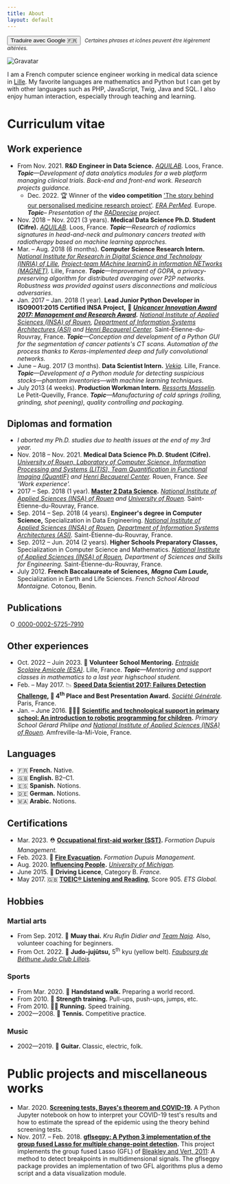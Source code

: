 ```yaml
---
title: About
layout: default
---
```


<button onclick="window.location.href='https://alexandrehuat-github-io.translate.goog/?_x_tr_sl=en&_x_tr_tl=fr&_x_tr_hl=fr&_x_tr_pto=wapp';">Traduire avec Google 🇫🇷</button><small style="margin-left: 1ex;">
  *Certaines phrases et icônes peuvent être légèrement altérées.*
</small>

<img src="http://gravatar.com/avatar/f6fa57646c85a6e933afac27d012ffb5?s=144&d=404" alt="Gravatar" class="circle">

I am a French computer science engineer working in medical data science in [Lille](https://goo.gl/maps/Hhj2u9o7F45jnyJi8).
My favorite languages are mathematics and Python but I can get by with other languages such as PHP, JavaScript, Twig, Java and SQL.
I also enjoy human interaction, especially through teaching and learning.

# Curriculum vitae

## Work experience

* From Nov. 2021. **R&D Engineer in Data Science.** *[AQUILAB](https://www.aquilab.com/).* Loos, France. *__Topic__—Development of data analytics modules for a web platform managing clinical trials. Back-end and front-end work. Research projects guidance.*
  * Dec. 2022. 🏆 Winner of the **video competition** ['The story behind our personalised medicine research project'](https://erapermed.isciii.es/the-story-behind-our-personalised-medicine-research-project-video-competition/). *[ERA PerMed](https://erapermed.isciii.es/).* Europe. *__Topic__– Presentation of the [RADprecise](https://youtu.be/yR9LXra8Wz8) project.*
* Nov. 2018 – Nov. 2021 (3 years). **Medical Data Science Ph.D. Student (Cifre).** *[AQUILAB](https://www.aquilab.com/).* Loos, France. *__Topic__—Research of radiomics signatures in head-and-neck and pulmonary cancers treated with radiotherapy based on machine learning approches.*
* Mar. – Aug. 2018 (6 months).  **Computer Science Research Intern.** *[National Institute for Research in Digital Science and Technology (INRIA) of Lille](https://www.inria.fr/centre/lille), [Project-team MAchine learninG in information NETworks (MAGNET)](https://team.inria.fr/magnet).* Lille, France. *__Topic__—Improvement of GOPA, a privacy-preserving algorithm for distributed averaging over P2P networks. Robustness was provided against users disconnections and malicious adversaries.*
* Jan. 2017 – Jan. 2018 (1 year). **Lead Junior Python Developer in ISO9001:2015 Certified INSA Project,** 🏅 **_[Unicancer Innovation Award 2017: Management and Research Award](http://www.unicancer.fr/actualites/groupe/prix-unicancer-innovation-2017-les-centres-reinventent-cancerologie-pour-les-patients#bodycomp)._** *[National Institute of Applied Sciences (INSA) of Rouen](https://www.insa-rouen.fr), [Department of Information Systems Architectures (ASI)](http://asi.insa-rouen.fr) and [Henri Becquerel Center](http://www.becquerel.fr).* Saint-Étienne-du-Rouvray, France. *__Topic__—Conception and development of a Python GUI for the segmentation of cancer patients's CT scans. Automation of the process thanks to Keras-implemented deep and fully convolutional networks.*
* June – Aug. 2017 (3 months). **Data Scientist Intern.** *[Vekia](http://www.vekia.fr).* Lille, France. *__Topic__—Development of a Python module for detecting suspicious stocks—phantom inventories—with machine learning techniques.*
* July 2013 (4 weeks). **Production Workman Intern.** *[Ressorts Masselin](http://www.masselin.com).* Le Petit-Quevilly, France. _**Topic**—Manufacturing of cold springs (rolling, grinding, shot peening), quality controlling and packaging._

## Diplomas and formation

* _I aborted my Ph.D. studies due to health issues at the end of my 3rd year._
* Nov. 2018 – Nov. 2021. **Medical Data Science Ph.D. Student (Cifre).** *[University of Rouen, Laboratory of Computer Science, Information Processing and Systems (LITIS), Team Quantification in Functional Imaging (QuantIF)](http://www.litislab.fr/equipe/quantif) and [Henri Becquerel Center](https://www.becquerel.fr/la-recherche/recherche-fondamentale).* Rouen, France. *See 'Work experience'.*
* 2017 – Sep. 2018 (1 year). **[Master 2 Data Science](http://mastersid.univ-rouen.fr/en/sd.php).** *[National Institute of Applied Sciences (INSA) of Rouen](https://www.insa-rouen.fr) and [University of Rouen](http://www.univ-rouen.fr).* Saint-Étienne-du-Rouvray, France.
* Sep. 2014 – Sep. 2018 (4 years). **Engineer's degree in Computer Science,** Specialization in Data Engineering. *[National Institute of Applied Sciences (INSA) of Rouen](https://www.insa-rouen.fr), [Department of Information Systems Architectures (ASI)](http://asi.insa-rouen.fr).* Saint-Étienne-du-Rouvray, France.
* Sep. 2012 – Jun. 2014 (2 years). **Higher Schools Preparatory Classes,** Specialization in Computer Science and Mathematics. *[National Institute of Applied Sciences (INSA) of Rouen](https://www.insa-rouen.fr), Department of Sciences and Skills for Engineering.* Saint-Étienne-du-Rouvray, France.
* July 2012. **French Baccalaureate of Sciences,** **_Magna Cum Laude,_** Specialization in Earth and Life Sciences. *French School Abroad Montaigne.* Cotonou, Benin.

## Publications

<a
id="cy-effective-orcid-url"
class="underline"
href="https://orcid.org/0000-0002-5725-7910"
target="orcid.widget"
rel="me noopener noreferrer"
style="vertical-align: top">
  <img src="https://orcid.org/assets/vectors/orcid.logo.icon.svg"
  style="margin-inline-start: 0.5em; height: 1em;"
  alt="ORCID iD"/>
  0000-0002-5725-7910
</a>

<div>
<script src="https://bibbase.org/show?bib=https%3A%2F%2Fraw.githubusercontent.com%2Falexandrehuat%2Falexandrehuat.github.io%2Fmaster%2Fmy_publications.bib&jsonp=1&folding=1&commas=1"></script>
</div>

## Other experiences

* Oct. 2022 – Juin 2023. 🤝 **Volunteer School Mentoring.** *[Entraide Scolaire Amicale (ESA)](https://www.entraidescolaireamicale.org/)*. Lille, France. *__Topic__—Mentoring and support classes in mathematics to a last year highschool student.*
* Feb. – May 2017. 📉 **[Speed Data Scientist 2017: Failures Detection Challenge](http://speed-data-scientist.bemyapp.com), 🏅 4<sup>th</sup> Place and Best Presentation Award.** *[Société Générale](https://www.societegenerale.fr).* Paris, France.
* Jan. – June 2016. 👨🏻‍🏫 **[Scientific and technological support in primary school: An introduction to robotic programming for children](https://www.dropbox.com/s/s3966fsgtphrx1s/ASTEP2016_AlexandreHuat_Rapport.pdf?dl=0).** *Primary School Gérard Philipe and [National Institute of Applied Sciences (INSA) of Rouen](https://www.insa-rouen.fr).* Amfreville-la-Mi-Voie, France.

## Languages

* 🇫🇷 <strong>French.</strong> Native.
* 🇬🇧 <strong>English.</strong> B2–C1.
* 🇪🇸 <strong>Spanish.</strong> Notions.
* 🇩🇪 <strong>German.</strong> Notions.
* 🇲🇦 <strong>Arabic.</strong> Notions.

## Certifications

* Mar. 2023. ⛑️ **[Occupational first-aid worker (SST)](https://www.fdmformation.fr/formation-sst).** *Formation Dupuis Management.*
* Feb. 2023. 🦺 **[Fire Evacuation](https://www.fdmformation.fr/formation-securite-incendie).** *Formation Dupuis Management.*
* Aug. 2020. **[Influencing People](https://coursera.org/verify/22ZUNZ33BPU4).**
  *[University of Michigan](https://umich.edu).*
* June 2015. 🚗 **Driving Licence**, Category B. *France.*
* May 2017. 🇬🇧 **[TOEIC® Listening and Reading](https://www.etsglobal.org/fr/en/test-type-family/toeic-listening-and-reading-test)**, Score 905. *ETS Global.*

## Hobbies

### Martial arts

* From Sep. 2012. 🥊 **Muay thai.** *Kru Rufin Didier and [Team Naja](https://team-naja.fr).* Also, volunteer coaching for beginners.
* From Oct. 2022. 🥋 **Judo-jujūtsu,** 5<sup>th</sup> kyu (yellow belt). *[Faubourg de Béthune Judo Club Lillois](https://faubourg-de-bethune-judo-club-lillois.ffjudo.com).*

### Sports

* From Mar. 2020. 🤸 **Handstand walk.** Preparing a world record.
* From 2010. 💪 **Strength training.** Pull-ups, push-ups, jumps, etc.
* From 2010. 🏃‍♂️ **Running.** Speed training.
* 2002—2008. 🎾 **Tennis.** Competitive practice.

### Music

* 2002—2019. 🎸 **Guitar.** Classic, electric, folk.

# Public projects and miscellaneous works

* Mar. 2020. **[Screening tests, Bayes's theorem and COVID-19](https://gist.github.com/alexandrehuat/f0c7854e911847ef74e79b60cbd9747c).** A Python Jupyter notebook on how to interpret your COVID-19 test's results and how to estimate the spread of the epidemic using the theory behind screening tests.
* Nov. 2017. – Feb. 2018. **[gflsegpy: A Python 3 implementation of the group fused Lasso for multiple change-point detection](https://github.com/alexandrehuat/gflsegpy).** This project implements the group fused Lasso (GFL) of [Bleakley and Vert, 2011](https://arxiv.org/abs/1106.4199): A method to detect breakpoints in multidimensional signals. The gflsegpy package provides an implementation of two GFL algorithms plus a demo script and a data visualization module.
